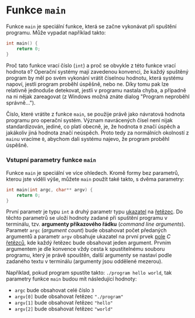 # Funkce `main`
Funkce `main` je speciální funkce, která se začne vykonávat při spuštění programu. Může vypadat
například takto:
```c
int main() {
    return 0;
}
```
Proč tato funkce vrací číslo (`int`) a proč se obvykle z této funkce vrací hodnota `0`? Operační
systémy mají zavedenou konvenci, že každý spuštěný program by měl po svém vykonání vrátit číselnou
hodnotu, která systému napoví, jestli program proběhl úspěšně, nebo ne. Díky tomu pak lze relativně
jednoduše detekovat, jestli v programu nastala chyba, a případně na ni nějak zareagovat (z Windows
možná znáte dialog "Program neproběhl správně…").

Číslo, které vrátíte z funkce `main`, se použije právě jako návratová hodnota programu pro operační
systém. Význam navrácených čísel není nijak standardizován, jediné, co platí obecně, je, že hodnota
`0` značí úspěch a jakákoliv jiná hodnota značí neúspěch. Proto tedy za normálních okolností z
`main`u vracíme `0`, abychom dali systému najevo, že program proběhl úspěšně.

### Vstupní parametry funkce `main`
Funkce `main` je speciální ve více ohledech. Kromě formy bez parametrů, kterou jste viděli výše,
můžete `main` použít také takto, s dvěma parametry:
```c
int main(int argc, char** argv) {
    return 0;
}
```
První parametr je typu `int` a druhý parametr typu [ukazatel](../c/prace_s_pameti/ukazatele.md) na
[řetězec](../c/text/retezce.md). Do těchto parametrů se uloží hodnoty zadané při spuštění programu v
terminálu, tzv. **argumenty příkazového řádku** (*command line arguments*). Parametr `argc`
(*argument count*) bude obsahovat počet předaných argumentů a parametr `argv` obsahuje ukazatel na
první prvek [pole](../c/pole/pole.md) *C* [řetězců](../c/text/retezce.md), kde každý řetězec bude obsahovat
jeden argument. Prvním argumentem je dle konvence vždy cesta k spustitelnému souboru programu,
který je právě spouštěn, další argumenty se nastaví podle zadaného textu v terminálu (argumenty
jsou oddělené mezerou).

Například, pokud program spustíte takto: `./program hello world`, tak parametry funkce `main` budou
mít následující hodnoty:
- `argc` bude obsahovat celé číslo `3` 
- `argv[0]` bude obsahovat řetězec `"./program"`
- `argv[1]` bude obsahovat řetězec `"hello"`
- `argv[2]` bude obsahovat řetězec `"world"`
